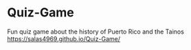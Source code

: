 # Quiz-Game
Fun quiz game about the history of Puerto Rico and the Tainos
https://salas4969.github.io/Quiz-Game/
